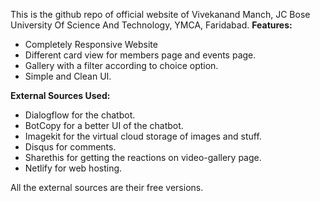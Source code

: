 This is the github repo of official website of Vivekanand Manch, JC Bose University Of Science And Technology, YMCA, Faridabad.
<strong>Features:</strong>
<ul><li>Completely Responsive Website</li>
<li>Different card view for members page and events page.</li>
<li>Gallery with a filter according to choice option.</li>
<li>Simple and Clean UI.</li>
</ul>

<strong>External Sources Used:</strong>
<ul><li>Dialogflow for the chatbot.</li>
<li>BotCopy for a better UI of the chatbot.</li>
<li>Imagekit for the virtual cloud storage of images and stuff.</li>
<li>Disqus for comments.</li>
<li>Sharethis for getting the reactions on video-gallery page.</li>
<li>Netlify for web hosting.</li></ul>
All the external sources are their free versions.

